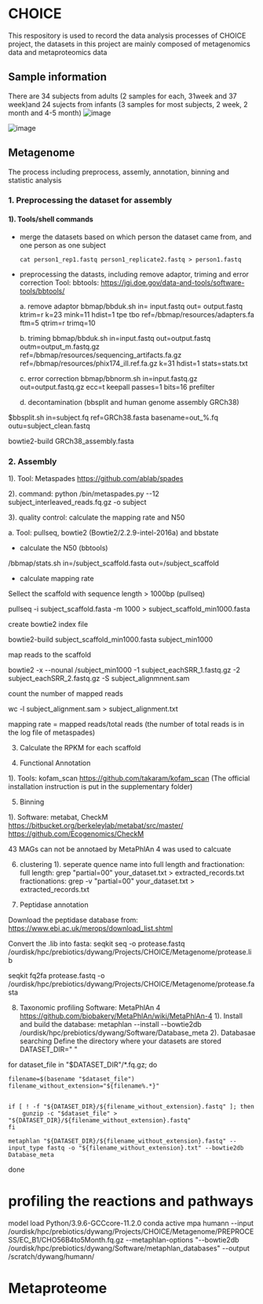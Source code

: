 # CHOICE
This respository is used to record the data analysis processes of CHOICE project, the datasets in this project are mainly composed of metagenomics data and metaproteomics data
## Sample information
There are 34 subjects from adults (2 samples for each, 31week and 37 week)and 24 sujects from infants (3 samples for most subjects, 2 week, 2 month and 4-5 month)
![image](https://github.com/dywang0323/CHOICE/assets/60108209/376e4fc4-2cc1-4ceb-aa73-ffcb8bbd1ce4)

![image](https://github.com/dywang0323/CHOICE/assets/60108209/aa7dd2e9-1647-449b-9c26-495d6e8a198c)


## Metagenome
The process including preprocess, assemly, annotation, binning and statistic analysis
### 1. Preprocessing the dataset for assembly

 #### 1). Tools/shell commands
 * merge the datasets based on which person the dataset came from, and one person as one subject
   ```
   cat person1_rep1.fastq person1_replicate2.fastq > person1.fastq
 * preprocessing the datasts, including remove adaptor, triming and error correction
     Tool: bbtools: https://jgi.doe.gov/data-and-tools/software-tools/bbtools/

    a. remove adaptor
   bbmap/bbduk.sh in= input.fastq 
   out= output.fastq ktrim=r k=23 mink=11 hdist=1 tpe tbo 
   ref=/bbmap/resources/adapters.fa ftm=5 qtrim=r trimq=10
   
   b. triming
   bbmap/bbduk.sh in=input.fastq 
   out=output.fastq outm=output_m.fastq.gz 
   ref=/bbmap/resources/sequencing_artifacts.fa.gz 
   ref=/bbmap/resources/phix174_ill.ref.fa.gz k=31 hdist=1 stats=stats.txt
   
   c. error correction
   bbmap/bbnorm.sh in=input.fastq.gz 
   out=output.fastq.gz 
   ecc=t keepall passes=1 bits=16 prefilter
   
   d. decontamination (bbsplit and human genome assembly GRCh38)
   
  $bbsplit.sh in=subject.fq ref=GRCh38.fasta basename=out_%.fq outu=subject_clean.fastq
   
   bowtie2-build GRCh38_assembly.fasta 
  ### 2. Assembly 
   
   1). Tool: Metaspades
   https://github.com/ablab/spades
   
   2). command:
   python /bin/metaspades.py --12 subject_interleaved_reads.fq.gz -o subject
   
   3). quality control: calculate the mapping rate and N50
   
   a. Tool: pullseq, bowtie2 (Bowtie2/2.2.9-intel-2016a) and bbstate
   
   * calculate the N50 (bbtools)
   
   /bbmap/stats.sh in=/subject_scaffold.fasta out=/subject_scaffold
   
   * calculate mapping rate
   
   Sellect the scaffold with sequence length > 1000bp (pullseq)
   
   pullseq -i subject_scaffold.fasta -m 1000 > subject_scaffold_min1000.fasta
   
   create bowtie2 index file
   
   bowtie2-build subject_scaffold_min1000.fasta subject_min1000
   
   map reads to the scaffold
   
   bowtie2 -x --nounal /subject_min1000 -1 subject_eachSRR_1.fastq.gz
                                        -2 subject_eachSRR_2.fastq.gz
                                        -S subject_alignmnent.sam
   
   count the number of mapped reads
   
   wc -l subject_alignment.sam > subject_alignment.txt
   
   mapping rate = mapped reads/total reads  (the number of total reads is in the log file of metaspades)
   
   3. Calculate the RPKM for each scaffold
   
   
   4. Functional Annotation
   
   1). Tools: kofam_scan
   https://github.com/takaram/kofam_scan
   (The official installation instruction is put in the supplementary folder)
   
   5. Binning
   
   1). Software: metabat, CheckM
   https://bitbucket.org/berkeleylab/metabat/src/master/
   https://github.com/Ecogenomics/CheckM

   43 MAGs can not be annotaed by MetaPhlAn 4 was used to calcuate 
   
   6. clustering
   1). seperate quence name into full length and fractionation:
   full length: grep "partial=00" your_dataset.txt > extracted_records.txt
   fractionations: grep -v "partial=00" your_dataset.txt > extracted_records.txt
   
   7. Peptidase annotation
   
   Download the peptidase database from:
   https://www.ebi.ac.uk/merops/download_list.shtml
   
   Convert the .lib into fasta:
   seqkit seq -o protease.fastq /ourdisk/hpc/prebiotics/dywang/Projects/CHOICE/Metagenome/protease.lib
   
   seqkit fq2fa protease.fastq -o /ourdisk/hpc/prebiotics/dywang/Projects/CHOICE/Metagenome/protease.fasta

   8. Taxonomic profiling
      Software: MetaPhlAn 4
      https://github.com/biobakery/MetaPhlAn/wiki/MetaPhlAn-4
      1). Install and build the database:
      metaphlan --install --bowtie2db /ourdisk/hpc/prebiotics/dywang/Software/Database_meta
      2). Databasae searching
      Define the directory where your datasets are stored
DATASET_DIR="  "

for dataset_file in "$DATASET_DIR"/*.fq.gz; do
     
    filename=$(basename "$dataset_file")
    filename_without_extension="${filename%.*}"

     
    if [ ! -f "${DATASET_DIR}/${filename_without_extension}.fastq" ]; then
        gunzip -c "$dataset_file" > "${DATASET_DIR}/${filename_without_extension}.fastq"
    fi

    metaphlan "${DATASET_DIR}/${filename_without_extension}.fastq" --input_type fastq -o "${filename_without_extension}.txt" --bowtie2db Database_meta

done

# profiling the reactions and pathways
model load Python/3.9.6-GCCcore-11.2.0
conda active mpa
humann --input /ourdisk/hpc/prebiotics/dywang/Projects/CHOICE/Metagenome/PREPROCESS/EC_B1/CHO56B4to5Month.fq.gz --metaphlan-options "--bowtie2db /ourdisk/hpc/prebiotics/dywang/Software/metaphlan_databases" --output /scratch/dywang/humann/



   
   
   
   
    
# Metaproteome
